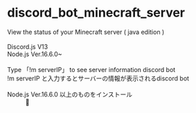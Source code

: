 # discord_bot_minecraft_server
View the status of your Minecraft server ( java edition )
<br>
<br>
Discord.js V13
<br>
Node.js Ver.16.6.0~
<br>
<br>
Type 「!m serverIP」 to see server information discord bot
<br>
!m serverIP と入力するとサーバーの情報が表示されるdiscord bot
<br>
<br>
Node.js Ver.16.6.0 以上のものをインストール
<br>
&emsp;&emsp;&emsp;:arrow_down_small:
<br>
<br>
<br>
<br>
